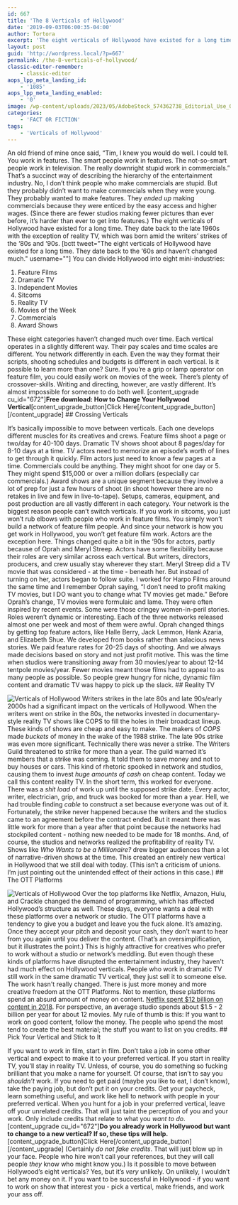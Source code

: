 ```yaml
---
id: 667
title: 'The 8 Verticals of Hollywood'
date: '2019-09-03T06:00:35-04:00'
author: Tortora
excerpt: 'The eight verticals of Hollywood have existed for a long time. They date back to the late 1960s with the exception of reality TV.  Don''t let an enterprising producer con you into a vertical you have no interest in.'
layout: post
guid: 'http://wordpress.local/?p=667'
permalink: /the-8-verticals-of-hollywood/
classic-editor-remember:
    - classic-editor
aops_lpp_meta_landing_id:
    - '1085'
aops_lpp_meta_landing_enabled:
    - '0'
image: /wp-content/uploads/2023/05/AdobeStock_574362738_Editorial_Use_Only-sm.jpg
categories:
    - 'FACT OR FICTION'
tags:
    - 'Verticals of Hollywood'
---
```


An old friend of mine once said, “Tim, I knew you would do well. I could tell. You work in features. The smart people work in features. The not-so-smart people work in television. The really downright stupid work in commercials.” That’s a succinct way of describing the hierarchy of the entertainment industry. No, I don’t think people who make commercials are stupid. But they probably didn’t want to make commercials when they were young. They probably wanted to make features. They *ended up* making commercials because they were enticed by the easy access and higher wages. (Since there are fewer studios making fewer pictures than ever before, it’s harder than ever to get into features.) The eight verticals of Hollywood have existed for a long time. They date back to the late 1960s with the exception of reality TV, which was born amid the writers’ strikes of the ‘80s and ‘90s. \[bctt tweet="The eight verticals of Hollywood have existed for a long time. They date back to the ‘60s and haven’t changed much." username=""\] You can divide Hollywood into eight mini-industries:

1. Feature Films
2. Dramatic TV
3. Independent Movies
4. Sitcoms
5. Reality TV
6. Movies of the Week
7. Commercials
8. Award Shows
 
 These eight categories haven’t changed much over time. Each vertical operates in a slightly different way. Their pay scales and time scales are different. You network differently in each. Even the way they format their scripts, shooting schedules and budgets is different in each vertical. Is it possible to learn more than one? Sure. If you’re a grip or lamp operator on feature film, you could easily work on movies of the week. There’s plenty of crossover-skills. Writing and directing, however, are vastly different. It’s almost impossible for someone to do both well. \[content\_upgrade cu\_id="672"\]**Free download: How to Change Your Hollywood Vertical**\[content\_upgrade\_button\]Click Here\[/content\_upgrade\_button\]\[/content\_upgrade\] ## Crossing Verticals

 It’s basically impossible to move between verticals. Each one develops different muscles for its creatives and crews. Feature films shoot a page or two/day for 40-100 days. Dramatic TV shows shoot about 8 pages/day for 8-10 days at a time. TV actors need to memorize an episode’s worth of lines to get through it quickly. Film actors just need to know a few pages at a time. Commercials could be anything. They might shoot for one day or 5. They might spend $15,000 or over a million dollars (especially car commercials.) Award shows are a unique segment because they involve a lot of prep for just a few hours of shoot (in shoot however there are no retakes in live and few in live-to-tape). Setups, cameras, equipment, and post production are all vastly different in each category. Your network is the biggest reason people can’t switch verticals. If you work in sitcoms, you just won’t rub elbows with people who work in feature films. You simply won’t build a network of feature film people. And since your network is how you get work in Hollywood, you won’t get feature film work. Actors are the exception here. Things changed quite a bit in the ‘90s for actors, partly because of Oprah and Meryl Streep. Actors have some flexibility because their roles are very similar across each vertical. But writers, directors, producers, and crew usually stay wherever they start. Meryl Streep did a TV movie that was considered - at the time - beneath her. But instead of turning on her, actors began to follow suite. I worked for Harpo Films around the same time and I remember Oprah saying, “I don’t need to profit making TV movies, but I DO want you to change what TV movies get made.” Before Oprah’s change, TV movies were formulaic and lame. They were often inspired by recent events. Some were those cringey women-in-peril stories. Roles weren’t dynamic or interesting. Each of the three networks released almost one per week and most of them were awful. Oprah changed things by getting top feature actors, like Halle Berry, Jack Lemmon, Hank Azaria, and Elizabeth Shue. We developed from books rather than salacious news stories. We paid feature rates for 20-25 days of shooting. And we always made decisions based on story and not just profit motive. This was the time when studios were transitioning away from 30 movies/year to about 12-14 tentpole movies/year. Fewer movies meant those films had to appeal to as many people as possible. So people grew hungry for niche, dynamic film content and dramatic TV was happy to pick up the slack. ## Reality TV

 ![Verticals of Hollywood](http://wordpress.local/wp-content/uploads/2023/05/AdobeStock_334016251-sm.jpg) Writers strikes in the late 80s and late 90s/early 2000s had a significant impact on the verticals of Hollywood. When the writers went on strike in the 80s, the networks invested in documentary-style reality TV shows like COPS to fill the holes in their broadcast lineup. These kinds of shows are cheap and easy to make. The makers of *COPS* made *buckets* of money in the wake of the 1988 strike. The late 90s strike was even more significant. Technically there was never a strike. The Writers Guild threatened to strike for more than a year. The guild warned it’s members that a strike was coming. It told them to save money and not to buy houses or cars. This kind of rhetoric spooked in network and studios, causing them to invest *huge amounts of cash* on cheap content. Today we call this content reality TV. In the short term, this worked for everyone. There was a *shit load* of work up until the supposed strike date. Every actor, writer, electrician, grip, and truck was booked for more than a year. Hell, we had trouble finding *cable* to construct a set because everyone was out of it. Fortunately, the strike never happened because the writers and the studios came to an agreement before the contract ended. But it meant there was little work for more than a year after that point because the networks had stockpiled content - nothing new needed to be made for 18 months. And, of course, the studios and networks realized the profitability of reality TV. Shows like *Who Wants to be a Millionaire?* drew bigger audiences than a lot of narrative-driven shows at the time. This created an entirely new vertical in Hollywood that we still deal with today. (This isn’t a criticism of unions. I’m just pointing out the unintended effect of their actions in this case.) ## The OTT Platforms

 ![Verticals of Hollywood](http://wordpress.local/wp-content/uploads/2023/05/AdobeStock_355679095_Editorial_Use_Only-sm.jpg) Over the top platforms like Netflix, Amazon, Hulu, and Crackle changed the demand of programming, which has affected Hollywood’s structure as well. These days, everyone wants a deal with these platforms over a network or studio. The OTT platforms have a tendency to give you a budget and leave you the fuck alone. It’s amazing. Once they accept your pitch and deposit your cash, they don’t want to hear from you again until you deliver the content. (That’s an oversimplification, but it illustrates the point.) This is highly attractive for creatives who prefer to work without a studio or network’s meddling. But even though these kinds of platforms have disrupted the entertainment industry, they haven't had much effect on Hollywood verticals. People who work in dramatic TV still work in the same dramatic TV vertical, they just sell it to someone else. The work hasn't really changed. There is just more money and more creative freedom at the OTT Platforms. Not to mention, these platforms spend an absurd amount of money on content. [Netflix spent $12 billion on content in 2018](https://variety.com/2019/digital/news/netflix-content-spending-2019-15-billion-1203112090/). For perspective, an average studio spends about $1.5 - 2 billion per year for about 12 movies. My rule of thumb is this: If you want to work on good content, follow the money. The people who spend the most tend to create the best material; the stuff you want to list on you credits. ## Pick Your Vertical and Stick to It

 If you want to work in film, start in film. Don’t take a job in some other vertical and expect to make it to your preferred vertical. If you start in reality TV, you’ll stay in reality TV. Unless, of course, you do something so fucking brilliant that you make a name for yourself. Of course, that isn’t to say you *shouldn’t* work. If you need to get paid (maybe you like to eat, I don’t know), take the paying job, but don’t put it on your credits. Get your paycheck, learn something useful, and work like hell to network with people in your preferred vertical. When you hunt for a job in your preferred vertical, leave off your unrelated credits. That will just taint the perception of you and your work. Only include credits that relate to what you *want to do*. \[content\_upgrade cu\_id="672"\]**Do you already work in Hollywood but want to change to a new vertical? If so, these tips will help.**\[content\_upgrade\_button\]Click Here\[/content\_upgrade\_button\]\[/content\_upgrade\] (Certainly *do not fake credits*. That will just blow up in your face. People who hire won’t call your references, but they will call people *they* know who might know you.) Is it possible to move between Hollywood’s eight verticals? Yes, but it’s *very* unlikely. On unlikely, I wouldn’t bet any money on it. If you want to be successful in Hollywood - if you want to work on show that interest you - pick a vertical, make friends, and work your ass off.